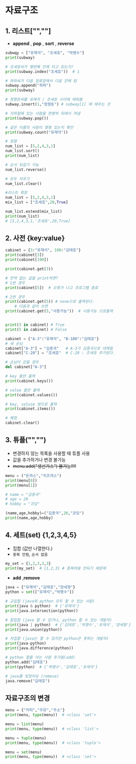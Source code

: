 # 자료구조

## 1. 리스트["",""]

* **append** , **pop** , **sort** , **reverse** 

```python
subwqy = ["유재석", "조세호", "박명수"]
print(subway)

# 조세호씨가 몇번째 칸에 타고 있는가?
print(subway.index("조세호"))  # 1

# 하하씨가 다음 정류장에서 다음 칸에 탐
subway.append("하하")
print(subway)

# 정형돈씨를 유재석 / 조세호 사이에 태워봄
subway.insert(1,"정형돈") # subway[1] 에 태우는 것

# 지하철에 있는 사람을 한명씩 뒤에서 꺼냄
print(subway.pop())

# 같은 이름의 사람이 몇명 있는지 확인
print(subway.count("유재석"))

# 정렬
num_list = [5,2,4,3,1]
num_list.sort()
print(num_list)

# 순서 뒤집기 가능
num_list.reverse()

# 모두 지우기
num_list.clear()

#리스트 확장
num_list = [5,2,4,3,1]
mix_list = ["조세호",20,True]

num_list.extend(mix_list)
print(num_list)
# [5,2,4,3,1,'조세호',20,True]
```



## 2. 사전 {key:value}

```python
cabinet = {3:"유재석", 100:"김태호"}
print(cabinet[3])
print(cabinet[100])

print(cabinet.get(3))

# 만약 없는 값을 print하면?
# 1번 경우
print(cabinet[5])  # 오류가 나고 프로그램 종료

# 2번 경우
print(cabinet.get(5)) # none으로 출력된다.
	# 다음과 같이 쓰면 
print(cabinet.get(5,"사용가능"))  # 사용가능 으로출력


print(3 in cabinet) # True
print(5 in cabinet) # False

cabinet = {"A-3":"유재석", "B-100":"김태호"}
# 새 손님
cabinet["A-3"] = "김종국"   # A-3가 김종국으로 대체됨
cabinet["C-20"] = "조세호"  # C-20 : 조세호 추가된다.

# 손님이 갔을 경우
del cabinet["A-3"]

# key 들만 출력
print(cabinet.keys())

# value 들만 출력
print(cabinet.values())

# key, valuse 쌍으로 출력
print(cabinet.items())

# 폐점
cabinet.clear()
```



## 3. 튜플("","")

* 변경하지 않는 목록을 사용할 때 튜플 사용
* 값을 추가하거나 변경 불가능
* ~~menu.add("생선가스") 불가능!!!!~~

```python
menu = ("돈까스","치즈까스")
print(menu[0])
print(menu[1])
```

```python
# name = "김종국"
# age = 20
# hobby = "코딩"

(name,age,hobby)=("김종국",20,"코딩")
print(name,age,hobby)
```



## 4. 세트(set) {1,2,3,4,5}

* 집합 (값만 나열한다.)
* `중복 안됨`, `순서 없음`

```python
my_set = {1,2,3,3,3}
print(my_set)  # {1,2,3} # 중복허용 안되기 때문에
```

* **add** ,**remove**

```python
java = {"유재석","김태호","양세형"}
python = set(["유재석","박명수"])

# 교집합 (java와 python 모두 할 수 있는 사람)
print(java & python)  # {'유재석'}
print(java.intersection(python))

# 합집합 (java 할 수 있거나, python 할 수 있는 개발자)
print(java | python)  # {'김태호','박명수','유재석','양세형'}
print(java.union(python))

# 차집합 (java는 할 수 있지만 python은 못하는 개발자)
print(java-python)
print(java.difference(python))

# python 할줄 아는 사람 추가됨(add)
python.add("김태호")
print(python)  # {'박명수','김태호','유재석'}

# java를 잊었어요 (remove)
java.remove("김태호")
```



## 자료구조의 변경

```python
menu = {"커피","우유","주소"}
print(menu, type(menu))  # <class 'set'>

menu = list(menu)
print(menu, type(menu))  # <class 'list'>

menu = tuple(menu)
print(menu, type(menu))  # <class 'tuple'>

menu = set(menu)
print(menu, type(menu))  # <class 'set'>
```

